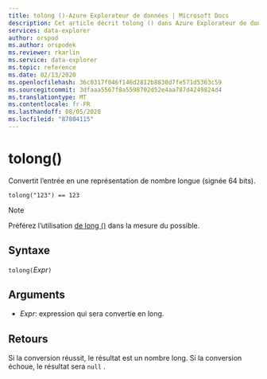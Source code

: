```yaml
---
title: tolong ()-Azure Explorateur de données | Microsoft Docs
description: Cet article décrit tolong () dans Azure Explorateur de données.
services: data-explorer
author: orspod
ms.author: orspodek
ms.reviewer: rkarlin
ms.service: data-explorer
ms.topic: reference
ms.date: 02/13/2020
ms.openlocfilehash: 36c0317f046f146d2812b8830d7fe571d5363c59
ms.sourcegitcommit: 3dfaaa5567f8a5598702d52e4aa787d4249824d4
ms.translationtype: MT
ms.contentlocale: fr-FR
ms.lasthandoff: 08/05/2020
ms.locfileid: "87804115"
---
```

# <a name="tolong"></a>tolong()

Convertit l’entrée en une représentation de nombre longue (signée 64 bits).

```kusto
tolong("123") == 123
```

> [!NOTE]
> Préférez l’utilisation [de long ()](./scalar-data-types/long.md) dans la mesure du possible.

## <a name="syntax"></a>Syntaxe

`tolong(`*Expr*`)`

## <a name="arguments"></a>Arguments

* *Expr*: expression qui sera convertie en long. 

## <a name="returns"></a>Retours

Si la conversion réussit, le résultat est un nombre long.
Si la conversion échoue, le résultat sera `null` .
 